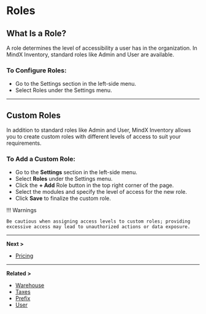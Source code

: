 # **Roles**

## **What Is a Role?**

A role determines the level of accessibility a user has in the organization. In MindX Inventory, standard roles like Admin and User are available.

### **To Configure Roles:**

- Go to the Settings section in the left-side menu.
- Select Roles under the Settings menu.

---

## **Custom Roles**

In addition to standard roles like Admin and User, MindX Inventory allows you to create custom roles with different levels of access to suit your requirements.

### **To Add a Custom Role:**

- Go to the **Settings** section in the left-side menu.
- Select **Roles** under the Settings menu.
- Click the **+ Add** Role button in the top right corner of the page.
- Select the modules and specify the level of access for the new role.
- Click **Save** to finalize the custom role.

!!! Warnings

    Be cautious when assigning access levels to custom roles; providing excessive access may lead to unauthorized actions or data exposure.

---

**Next >**

- [Pricing](pricing.md)

---

**Related >**

- [Warehouse](warehouse.md)
- [Taxes](taxes.md)
- [Prefix](prefix.md)
- [User](user.md)
